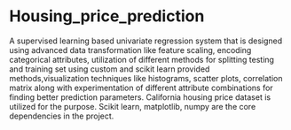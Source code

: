 # Housing_price_prediction
A supervised learning based univariate regression system that is designed using advanced data transformation like feature scaling, encoding categorical attributes, utilization
of different methods for splitting testing and training set using custom and scikit learn provided methods,visualization techniques like histograms, scatter plots,
correlation matrix along with experimentation of different attribute combinations for finding better prediction parameters. California housing price dataset is utilized for
the purpose. Scikit learn, matplotlib, numpy are the core dependencies in the project.

